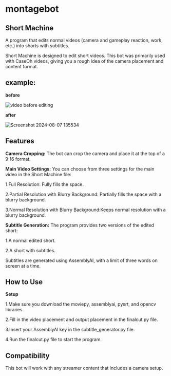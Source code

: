 # montagebot
## Short Machine
A program that edits normal videos (camera and gameplay reaction, work, etc.) into shorts with subtitles.

Short Machine is designed to edit short videos. This bot was primarily used with CaseOh videos, giving you a rough idea of the camera placement and content format.

## example:
**before**

![video before editing](https://github.com/user-attachments/assets/53a2adf2-72d1-4623-be62-9bc8d6abd3cb)

**after**

![Screenshot 2024-08-07 135534](https://github.com/user-attachments/assets/f592a75b-8713-4c60-9349-1c5ada84b9ab)




## Features
**Camera Cropping:** The bot can crop the camera and place it at the top of a 9:16 format.

**Main Video Settings:** You can choose from three settings for the main video in the Short Machine file:

1.Full Resolution: Fully fills the space.

2.Partial Resolution with Blurry Background: Partially fills the space with a blurry background.

3.Normal Resolution with Blurry Background:Keeps normal resolution with a blurry background.

**Subtitle Generation:** The program provides two versions of the edited short:

1.A normal edited short.

2.A short with subtitles.

Subtitles are generated using AssemblyAI, with a limit of three words on screen at a time.

## How to Use
**Setup**

1.Make sure you download the moviepy, assemblyai, pysrt, and opencv libraries.

2.Fill in the video placement and output placement in the finalcut.py file.

3.Insert your AssemblyAI key in the subtitle_generator.py file.

4.Run the finalcut.py file to start the program.

## Compatibility
This bot will work with any streamer content that includes a camera setup.
